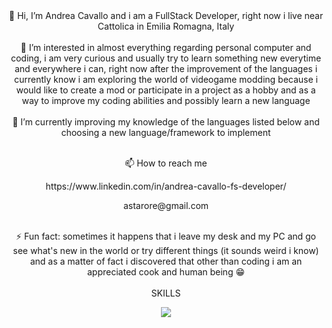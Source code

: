 <div align="center">
👋 Hi, I’m Andrea Cavallo and i am a FullStack Developer, right now i live near Cattolica in Emilia Romagna, Italy
  </div>
  <br>
  <div align="center">
👀 I’m interested in almost everything regarding personal computer and coding, i am very curious and usually try to learn something new everytime and everywhere i can, right now after the improvement of the languages i currently know i am exploring the world of videogame modding because i would like to create a mod or participate in a project as a hobby and as a way to improve my coding abilities and possibly learn a new language 
    </div>
    <br>
    <div align="center">
🌱 I’m currently improving my knowledge of the languages listed below and choosing a new language/framework to implement
      </div>
      <br>
      <div align="center">
<p>📫 How to reach me </p>
        <a>https://www.linkedin.com/in/andrea-cavallo-fs-developer/</a>
        <p>astarore@gmail.com</p>
        </div>
        <br>
        <div align="center">
⚡ Fun fact: sometimes it happens that i leave my desk and my PC and go see what's new in the world or try different things (it sounds weird i know) and as a matter of fact i discovered that other than coding i am an appreciated cook and human being 😁
</div>
<br>
<div align="center">
SKILLS
  </div>
<p align="center">
  <a href="https://skillicons.dev">
    <img src="https://skillicons.dev/icons?i=html,css,sass,js,java,c,discord,git,github,stackoverflow,postman,nodejs,postgres,react,redux,bootstrap,spring,maven,idea,vscode&perline=10" />
  </a>
</p>

